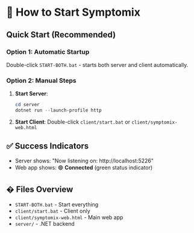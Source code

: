 # 🚀 How to Start Symptomix

## Quick Start (Recommended)

### Option 1: Automatic Startup
Double-click `START-BOTH.bat` - starts both server and client automatically.

### Option 2: Manual Steps
1. **Start Server**: 
   ```powershell
   cd server
   dotnet run --launch-profile http
   ```
2. **Start Client**: Double-click `client/start.bat` or `client/symptomix-web.html`

## ✅ Success Indicators
- Server shows: "Now listening on: http://localhost:5226"
- Web app shows: 🟢 **Connected** (green status indicator)

## �️ Files Overview
- `START-BOTH.bat` - Start everything
- `client/start.bat` - Client only
- `client/symptomix-web.html` - Main web app
- `server/` - .NET backend

